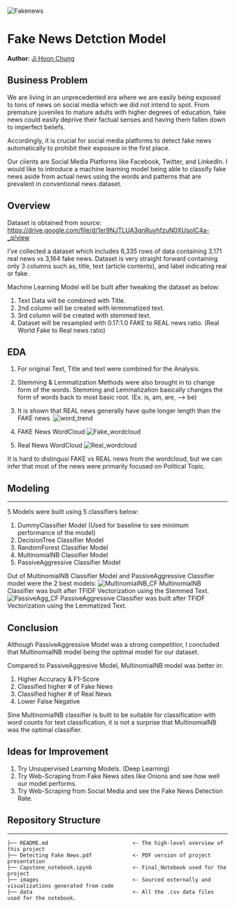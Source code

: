 ![Fakenews](Images/Fakenews.jpeg)

# Fake News Detction Model
**Author**: [Ji Hoon Chung](mailto:jhj1650@gmail.com)

## Business Problem

We are living in an unprecedented era where we are easily being exposed to tons of news on social media which we did not intend to spot. From premature juveniles to mature adults with higher degrees of education, fake news could easily deprive their factual senses and having them fallen down to imperfect beliefs.

Accordingly, it is crucial for social media platforms to detect fake news automatically to prohibit their exposure in the first place.

Our clients are Social Media Platforms like Facebook, Twitter, and LinkedIn. I would like to introduce a machine learning model being able to classify fake news aside from actual news using the words and patterns that are prevalent in conventional news dataset.

## Overview

Dataset is obtained from source: https://drive.google.com/file/d/1er9NJTLUA3qnRuyhfzuN0XUsoIC4a-_q/view

I’ve collected a dataset which includes 6,335 rows of data containing 3,171 real news vs 3,164 fake news. Dataset is very straight forward containing only 3 columns such as, title, text (article contents), and label indicating real or fake.

Machine Learning Model will be built after tweaking the dataset as below:

1. Text Data will be combined with Title.
2. 2nd column will be created with lemmmatized text.
3. 3rd column will be created with stemmed text.
4. Dataset will be resampled with 0.17:1.0 FAKE to REAL news ratio. (Real World Fake to Real news ratio)

## EDA
1. For original Text, Title and text were combined for the Analysis.
2. Stemming & Lemmatization Methods were also brought in to change form of the words. Stemming and Lemmatization basically changes the form of words back to most basic root. (Ex. is, am, are, --> be)

3. It is shown that REAL news generally have quite longer length than the FAKE news.
![word_trend](Images/word_trend.png)

4. FAKE News WordCloud
![Fake_wordcloud](Images/Fake_wordcloud.png)
5. Real News WordCloud
![Real_wordcloud](Images/Real_wordcloud.png)

It is hard to distingusi FAKE vs REAL news from the wordcloud, but we can infer that most of the news were primarily focused on Political Topic.

## Modeling
***
5 Models were built using 5 classifiers below:
1. DummyClassifier Model (Used for baseline to see minimum performance of the model)
2. DecisionTree Classifier Model
3. RandomForest Classifier Model
4. MultinomialNB Classifier Model
5. PassiveAggressive Classifier Model

Out of MultinomialNB Classifier Model and PassiveAggressive Classifier model were the 2 best models:
![MultinomialNB_CF](Images/Imb_MNB_CF.png)
MultinomialNB Classifier was built after TFIDF Vectorization using the Stemmed Text.
![PassiveAgg_CF](Images/Imb_Pac_CF.png)
PassiveAggressive Classifier was built after TFIDF Vectorization using the Lemmatized Text.

## Conclusion

Although PassiveAggressive Model was a strong competitior, I concluded that MultinomialNB model being the optimal model for our dataset.

Compared to PassiveAggresive Model, MultinomialNB model was better in:
1. Higher Accuracy & F1-Score
2. Classified higher # of Fake News
3. Classified higher # of Real News
4. Lower False Negative

Sine MultinomialNB classifier is built to be suitable for classification with word counts for text classification, it is not a surprise that MultinomialNB was the optimal classifier.

## Ideas for Improvement
1. Try Unsupervised Learning Models. (Deep Learning)
2. Try Web-Scraping from Fake News sites like Onions and see how well our model performs.
3. Try Web-Scraping from Social Media and see the Fake News Detection Rate.

## Repository Structure

***
```
├── README.md                           <- The high-level overview of this project
├── Detecting Fake News.pdf             <- PDF version of project presentation
├── Capstone_notebook.ipynb             <- Final_Notebook used for the project
├── images                              <- Sourced externally and visualizations generated from code
├── data                                <- All the .csv data files used for the notebook.
```
